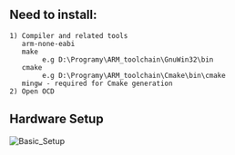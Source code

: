 ## Need to install:
    1) Compiler and related tools
       arm-none-eabi
       make
            e.g D:\Programy\ARM_toolchain\GnuWin32\bin
       cmake
            e.g D:\Programy\ARM_toolchain\Cmake\bin\cmake
       mingw - required for Cmake generation 
    2) Open OCD
## Hardware Setup
![Basic_Setup](https://github.com/inpgbburda/Stm32f401/assets/49471138/361be77b-3889-4240-b91b-b38e69d017e0)
